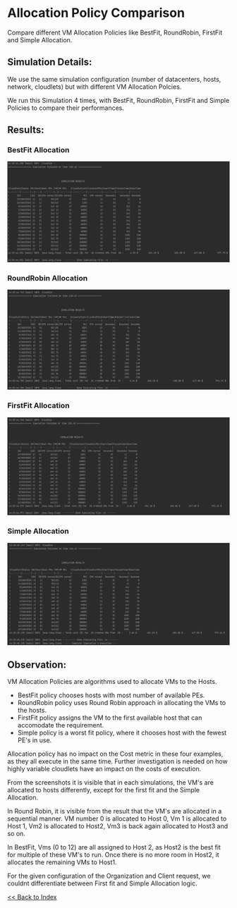 # Allocation Policy Comparison

Compare different VM Allocation Policies like BestFit, RoundRobin, FirstFit and Simple Allocation.

## Simulation Details:

We use the same simulation configuration (number of datacenters, hosts, network, cloudlets) but with different VM Allocation Polcies.

We run this Simulation 4 times, with BestFit, RoundRobin, FirstFit and Simple Policies to compare their performances. 

## Results:

### BestFit Allocation
![BestFit](assets/simulation5/v1.PNG)

### RoundRobin Allocation
![RoundRobin](assets/simulation5/v2.PNG)

### FirstFit Allocation
![FirstFit](assets/simulation5/v3.PNG)

### Simple Allocation
![Simple](assets/simulation5/v4.PNG)

## Observation:

VM Allocation Policies are algorithms used to allocate VMs to the Hosts. 

- BestFit policy chooses hosts with most number of available PEs.
- RoundRobin policy uses Round Robin approach in allocating the VMs to the hosts.
- FirstFit policy assigns the VM to the first available host that can accomodate the requirement.
- Simple policy is a worst fit policy, where it chooses host with the fewest PE's in use.

Allocation policy has no impact on the Cost metric in these four examples, as they all execute in the same time. Further investigation is needed on how highly variable cloudlets have an impact on the costs of execution.

From the screenshots it is visible that in each simulations, the VM's are allocated to hosts differently, except for the first fit and the Simple Allocation.

In Round Robin, it is visible from the result that the VM's are allocated in a sequential manner. 
VM number 0 is allocated to Host 0, Vm 1 is allocated to Host 1, Vm2 is allocated to Host2, Vm3 is back again allocated to Host3 and so on.

In BestFit, Vms (0 to 12) are all assigned to Host 2, as Host2 is the best fit for multiple of these VM's to run. Once there is no more room in Host2, it allocates the remaining VMs to Host1.

For the given configuration of the Organization and Client request, we couldnt differentiate between First fit and Simple Allocation logic.



[<< Back to Index](README.md)